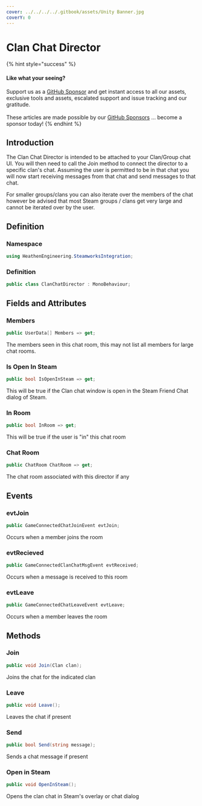 ```yaml
---
cover: ../../../../.gitbook/assets/Unity Banner.jpg
coverY: 0
---
```


# Clan Chat Director

{% hint style="success" %}
#### Like what your seeing?

Support us as a [GitHub Sponsor](../../../../where-to-buy/become-a-sponsor.md) and get instant access to all our assets, exclusive tools and assets, escalated support and issue tracking and our gratitude.\
\
These articles are made possible by our [GitHub Sponsors](../../../../where-to-buy/become-a-sponsor.md) ... become a sponsor today!
{% endhint %}

## Introduction

The Clan Chat Director is intended to be attached to your Clan/Group chat UI. You will then need to call the Join method to connect the director to a specific clan's chat. Assuming the user is permitted to be in that chat you will now start receiving messages from that chat and send messages to that chat.&#x20;

For smaller groups/clans you can also iterate over the members of the chat however be advised that most Steam groups / clans get very large and cannot be iterated over by the user.

## Definition

### Namespace

```csharp
using HeathenEngineering.SteamworksIntegration;
```

### Definition

```csharp
public class ClanChatDirector : MonoBehaviour;
```

## Fields and Attributes

### Members

```csharp
public UserData[] Members => get;
```

The members seen in this chat room, this may not list all members for large chat rooms.

### Is Open In Steam

```csharp
public bool IsOpenInSteam => get;
```

This will be true if the Clan chat window is open in the Steam Friend Chat dialog of Steam.

### In Room

```csharp
public bool InRoom => get;
```

This will be true if the user is "in" this chat room

### Chat Room

```csharp
public ChatRoom ChatRoom => get;
```

The chat room associated with this director if any

## Events

### evtJoin

```csharp
public GameConnectedChatJoinEvent evtJoin;
```

Occurs when a member joins the room

### evtRecieved

```csharp
public GameConnectedClanChatMsgEvent evtReceived;
```

Occurs when a message is received to this room

### evtLeave

```csharp
public GameConnectedChatLeaveEvent evtLeave;
```

Occurs when a member leaves the room

## Methods

### Join

```csharp
public void Join(Clan clan);
```

Joins the chat for the indicated clan

### Leave

```csharp
public void Leave();
```

Leaves the chat if present

### Send

```csharp
public bool Send(string message);
```

Sends a chat message if present

### Open in Steam

```csharp
public void OpenInSteam();
```

Opens the clan chat in Steam's overlay or chat dialog

